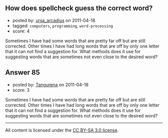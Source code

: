 ## How does spellcheck guess the correct word?

- posted by: [ursa_arcadius](https://stackexchange.com/users/-1/68-ursa-arcadius) on 2011-04-18
- tagged: `computers`, `programming`, `word-processing`
- score: 4

Sometimes I have had some words that are pretty far off but are still corrected.  Other times I have had long words that are off by only one letter that it can not find a suggestion for.  What methods does it use for suggesting words that are sometimes not even close to the desired word?


## Answer 85

- posted by: [Tangurena](https://stackexchange.com/users/-1/74-tangurena) on 2011-04-18
- score: 3

Sometimes I have had some words that are pretty far off but are still corrected.  Other times I have had long words that are off by only one letter that it can not find a suggestion for.  What methods does it use for suggesting words that are sometimes not even close to the desired word?



---

All content is licensed under the [CC BY-SA 3.0 license](https://creativecommons.org/licenses/by-sa/3.0/).
